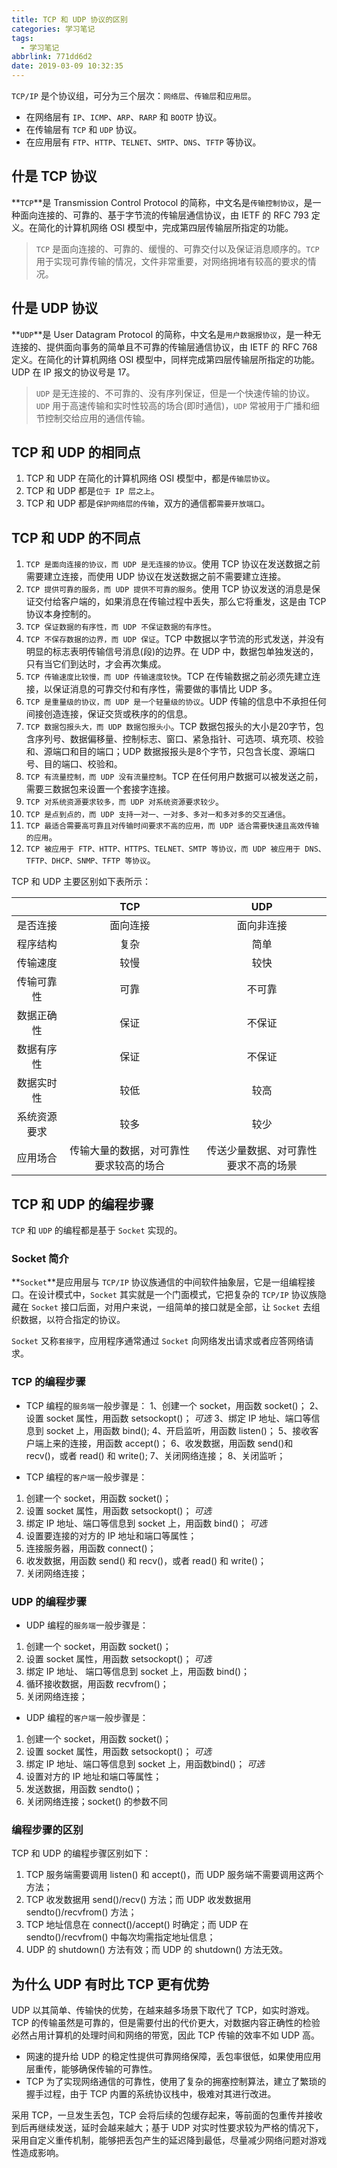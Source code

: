 ```yaml
---
title: TCP 和 UDP 协议的区别
categories: 学习笔记
tags:
  - 学习笔记
abbrlink: 771dd6d2
date: 2019-03-09 10:32:35
---
```


`TCP/IP` 是个协议组，可分为三个层次：`网络层`、`传输层`和`应用层`。
 - 在网络层有 `IP`、`ICMP`、`ARP`、`RARP` 和 `BOOTP` 协议。
 - 在传输层有 `TCP` 和 `UDP` 协议。
 - 在应用层有 `FTP`、`HTTP`、`TELNET`、`SMTP`、`DNS`、`TFTP` 等协议。

## 什是 TCP 协议 ##
**`TCP`**是 Transmission Control Protocol 的简称，中文名是`传输控制协议`，是一种面向连接的、可靠的、基于字节流的传输层通信协议，由 IETF 的 RFC 793 定义。在简化的计算机网络 OSI 模型中，完成第四层传输层所指定的功能。
> `TCP` 是面向连接的、可靠的、缓慢的、可靠交付以及保证消息顺序的。`TCP` 用于实现可靠传输的情况，文件非常重要，对网络拥堵有较高的要求的情况。

## 什是 UDP 协议 ##
**`UDP`**是 User Datagram Protocol 的简称，中文名是`用户数据报协议`，是一种无连接的、提供面向事务的简单且不可靠的传输层通信协议，由 IETF 的 RFC 768 定义。在简化的计算机网络 OSI 模型中，同样完成第四层传输层所指定的功能。UDP 在 IP 报文的协议号是 17。
> `UDP` 是无连接的、不可靠的、没有序列保证，但是一个快速传输的协议。`UDP` 用于高速传输和实时性较高的场合(即时通信)，`UDP` 常被用于广播和细节控制交给应用的通信传输。

## TCP 和 UDP 的相同点 ##
1. TCP 和 UDP 在简化的计算机网络 OSI 模型中，都是`传输层协议`。
2. TCP 和 UDP 都是`位于 IP 层之上`。
3. TCP 和 UDP 都是`保护网络层的传输`，双方的通信都`需要开放端口`。

## TCP 和 UDP 的不同点 ##
1. `TCP 是面向连接的协议，而 UDP 是无连接的协议`。使用 TCP 协议在发送数据之前需要建立连接，而使用 UDP 协议在发送数据之前不需要建立连接。
2. `TCP 提供可靠的服务，而 UDP 提供不可靠的服务`。使用 TCP 协议发送的消息是保证交付给客户端的，如果消息在传输过程中丢失，那么它将重发，这是由 TCP 协议本身控制的。
3. `TCP 保证数据的有序性，而 UDP 不保证数据的有序性`。
4. `TCP 不保存数据的边界，而 UDP 保证`。TCP 中数据以字节流的形式发送，并没有明显的标志表明传输信号消息(段)的边界。在 UDP 中，数据包单独发送的，只有当它们到达时，才会再次集成。
5. `TCP 传输速度比较慢，而 UDP 传输速度较快`。TCP 在传输数据之前必须先建立连接，以保证消息的可靠交付和有序性，需要做的事情比 UDP 多。
6. `TCP 是重量级的协议，而 UDP 是一个轻量级的协议`。UDP 传输的信息中不承担任何间接创造连接，保证交货或秩序的的信息。
7. `TCP 数据包报头大，而 UDP 数据包报头小`。TCP 数据包报头的大小是20字节，包含序列号、数据偏移量、控制标志、窗口、紧急指针、可选项、填充项、校验和、源端口和目的端口；UDP 数据报报头是8个字节，只包含长度、源端口号、目的端口、校验和。
8. `TCP 有流量控制，而 UDP 没有流量控制`。TCP 在任何用户数据可以被发送之前，需要三数据包来设置一个套接字连接。
9. `TCP 对系统资源要求较多，而 UDP 对系统资源要求较少`。
10. `TCP 是点到点的，而 UDP 支持一对一、一对多、多对一和多对多的交互通信`。
11. `TCP 最适合需要高可靠且对传输时间要求不高的应用，而 UDP 适合需要快速且高效传输的应用`。
12. `TCP 被应用于 FTP、HTTP、HTTPS、TELNET、SMTP 等协议，而 UDP 被应用于 DNS、TFTP、DHCP、SNMP、TFTP 等协议`。

TCP 和 UDP 主要区别如下表所示：

|              | TCP                                    | UDP                                  |
|:------------:|:--------------------------------------:|:------------------------------------:|
| 是否连接     | 面向连接                               | 面向非连接                           |
| 程序结构     | 复杂                                   | 简单                                 |
| 传输速度     | 较慢                                   | 较快                                 |
| 传输可靠性   | 可靠                                   | 不可靠                               |
| 数据正确性   | 保证                                   | 不保证                               |
| 数据有序性   | 保证                                   | 不保证                               |
| 数据实时性   | 较低                                   | 较高                               |
| 系统资源要求 | 较多                                   | 较少                                 |
| 应用场合     | 传输大量的数据，对可靠性要求较高的场合 | 传送少量数据、对可靠性要求不高的场景 |

## TCP 和 UDP 的编程步骤 ##
`TCP` 和 `UDP` 的编程都是基于 `Socket` 实现的。

### Socket 简介 ###
**`Socket`**是应用层与 `TCP/IP` 协议族通信的中间软件抽象层，它是一组编程接口。在设计模式中，`Socket` 其实就是一个门面模式，它把复杂的 `TCP/IP` 协议族隐藏在 `Socket` 接口后面，对用户来说，一组简单的接口就是全部，让 `Socket` 去组织数据，以符合指定的协议。

`Socket` 又称`套接字`，应用程序通常通过 `Socket` 向网络发出请求或者应答网络请求。

### TCP 的编程步骤 ###
 - TCP 编程的`服务端`一般步骤是：
1、创建一个 socket，用函数 socket()；
2、设置 socket 属性，用函数 setsockopt()； *可选*
3、绑定 IP 地址、端口等信息到 socket 上，用函数 bind();
4、开启监听，用函数 listen()；
5、接收客户端上来的连接，用函数 accept()；
6、收发数据，用函数 send()和 recv()，或者 read() 和 write();
7、关闭网络连接；
8、关闭监听；

 - TCP 编程的`客户端`一般步骤是：
1. 创建一个 socket，用函数 socket()；
2. 设置 socket 属性，用函数 setsockopt()； *可选*
3. 绑定 IP 地址、端口等信息到 socket 上，用函数 bind()； *可选*
4. 设置要连接的对方的 IP 地址和端口等属性；
5. 连接服务器，用函数 connect()；
6. 收发数据，用函数 send() 和 recv()，或者 read() 和 write()；
7. 关闭网络连接；

### UDP 的编程步骤 ###
 - UDP 编程的`服务端`一般步骤是：
1. 创建一个 socket，用函数 socket()；
2. 设置 socket 属性，用函数 setsockopt()； *可选*
3. 绑定 IP 地址、 端口等信息到 socket 上，用函数 bind()；
4. 循环接收数据，用函数 recvfrom()；
5. 关闭网络连接；

 - UDP 编程的`客户端`一般步骤是：
1. 创建一个 socket，用函数 socket()；
2. 设置 socket 属性，用函数 setsockopt()； *可选*
3. 绑定 IP 地址、端口等信息到 socket 上，用函数bind()； *可选*
4. 设置对方的 IP 地址和端口等属性；
5. 发送数据，用函数 sendto()；
6. 关闭网络连接；socket() 的参数不同

### 编程步骤的区别 ###
TCP 和 UDP 的编程步骤区别如下：
1. TCP 服务端需要调用 listen() 和 accept()，而 UDP 服务端不需要调用这两个方法；
2. TCP 收发数据用 send()/recv() 方法；而 UDP 收发数据用 sendto()/recvfrom() 方法；
3. TCP 地址信息在 connect()/accept() 时确定；而 UDP 在 sendto()/recvfrom() 中每次均需指定地址信息；
4. UDP 的 shutdown() 方法有效；而 UDP 的 shutdown() 方法无效。

## 为什么 UDP 有时比 TCP 更有优势 ##
UDP 以其简单、传输快的优势，在越来越多场景下取代了 TCP，如实时游戏。TCP 的传输虽然是可靠的，但是需要付出的代价更大，对数据内容正确性的检验必然占用计算机的处理时间和网络的带宽，因此 TCP 传输的效率不如 UDP 高。
 - 网速的提升给 UDP 的稳定性提供可靠网络保障，丢包率很低，如果使用应用层重传，能够确保传输的可靠性。
 - TCP 为了实现网络通信的可靠性，使用了复杂的拥塞控制算法，建立了繁琐的握手过程，由于 TCP 内置的系统协议栈中，极难对其进行改进。

采用 TCP，一旦发生丢包，TCP 会将后续的包缓存起来，等前面的包重传并接收到后再继续发送，延时会越来越大；基于 UDP 对实时性要求较为严格的情况下，采用自定义重传机制，能够把丢包产生的延迟降到最低，尽量减少网络问题对游戏性造成影响。

